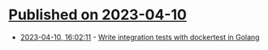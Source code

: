 # [Published on 2023-04-10](index.md)

* [2023-04-10, 16:02:11](https://lobste.rs/s/5wopkx/write_integration_tests_with_dockertest) - [Write integration tests with dockertest in Golang](https://philidor.dev/blog/dockertest/)
